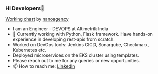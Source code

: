 ### Hi Developers👋

<a href="https://iconscout.com/lottie-animations/working-chart" class="text-underline font-size-sm" target="_blank">Working chart</a> by <a href="https://iconscout.com/contributors/nanoagency" class="text-underline font-size-sm" target="_blank">nanoagency</a>

- I am an Engineer - DEVOPS at Altimetrik India
- 💬 Currently working with Python, Flask framework. Have hands-on experience in developing rest-apis from scratch.
- Worked on DevOps tools: Jenkins CICD, Sonarqube, Checkmarx, Kubernetes etc.
- Deployed microservices on the EKS cluster using templates.
- Please reach out to me for any queries or new opportunities. 
- 📫 How to reach me: [LinkedIn](https://www.linkedin.com/in/tejashree-salvi-003aa2195/)

